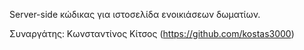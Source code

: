 Server-side κώδικας για ιστοσελίδα ενοικιάσεων δωματίων.

Συναργάτης: Κωνσταντίνος Κίτσος (https://github.com/kostas3000)
